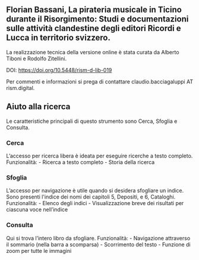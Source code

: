 <h2>Florian Bassani, La pirateria musicale in Ticino durante il Risorgimento: Studi e documentazioni sulle attività clandestine degli editori Ricordi e Lucca in territorio svizzero.</h2>

La realizzazione tecnica della versione online è stata curata da Alberto Tiboni e Rodolfo Zitellini.

DOI: <https://doi.org/10.5448/rism-d-lib-019>

Per commenti e informazioni si prega di contattare claudio.bacciagaluppi AT rism.digital.


<h2>Aiuto alla ricerca</h2>
Le caratteristiche principali di questo strumento sono Cerca, Sfoglia e Consulta.

<h3>Cerca</h3>
L’accesso per ricerca libera è ideata per eseguire ricerche a testo completo. Funzionalità:
- Ricerca a testo completo
- Storia della ricerca

<h3>Sfoglia</h3>
L’accesso per navigazione è utile quando si desidera sfogliare un indice. Sono presenti l'indice dei nomi dei capitoli 5, Depositi, e 6, Cataloghi. Funzionalità:
- Elenco degli indici
- Visualizzazione breve dei risultati per ciascuna voce nell’indice

<h3>Consulta</h3>
Qui si trova l’intero libro da sfogliare. Funzionalità:
- Navigazione attraverso il sommario (nella barra a scomparsa)
- Scorrimento del testo
- Funzione di zoom per tutte le immagini

